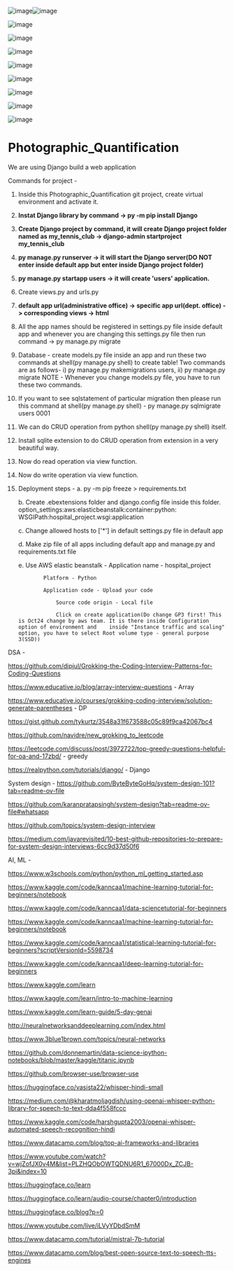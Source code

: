 ![image](https://github.com/user-attachments/assets/d134424e-51d5-4f01-a4b1-d7b5f82a3f20)![image](https://github.com/user-attachments/assets/27929e59-6f02-406b-b1af-a198b9f4ad64)






![image](https://github.com/user-attachments/assets/8d5192aa-7a60-4f0b-9e34-ef117039430b)






![image](https://github.com/user-attachments/assets/cb69620c-d93e-4adc-891f-75c0afe05314)





![image](https://github.com/user-attachments/assets/3206d8c1-e52a-4ed7-9f97-f6349d7ffe7d)





![image](https://github.com/user-attachments/assets/1d5a69f9-b40e-46cd-b747-e9008ad22c18)




![image](https://github.com/user-attachments/assets/e68cb387-06d9-4163-9915-7f4bcf608746)




![image](https://github.com/user-attachments/assets/a275814f-a53e-48dc-b2ec-6f0099f0d657)




![image](https://github.com/user-attachments/assets/c779a562-7d70-4cab-859b-f03e2f4d565c)




![image](https://github.com/user-attachments/assets/0d93b598-33ca-4390-82ab-3a7e3a90778f)
















# Photographic_Quantification

We are using Django build a web application



Commands for project - 
1. Inside this Photographic_Quantification git project, create virtual environment and activate it.
2. **Instat Django library by command -> py -m pip install Django**
3. **Create Django project by command, it will create Django project folder named as my_tennis_club -> django-admin startproject my_tennis_club**
4. **py manage.py runserver -> it will start the Django server(DO NOT enter inside default app but enter inside Django project folder)**
5. **py manage.py startapp users -> it will create 'users' application.**
6. Create views.py and urls.py
7. **default app url(administrative office) -> specific app url(dept. office) -> corresponding views -> html**
8. All the app names should be registered in settings.py file inside default app and whenever you are changing this settings.py file then run command -> py manage.py migrate
9. Database - create models.py file inside an app and run these two commands at shell(py manage.py shell) to create table! Two commands are as follows- i) py manage.py makemigrations users, ii) py manage.py migrate NOTE - Whenever you change models.py file, you have to run these two commands.
10. If you want to see sqlstatement of particular migration then please run this command at shell(py manage.py shell) - py manage.py sqlmigrate users 0001
11. We can do CRUD operation from python shell(py manage.py shell) itself.
12. Install sqlite extension to do CRUD operation from extension in a very beautiful way.
13. Now do read operation via view function.
14. Now do write operation via view function.

15. Deployment steps -
	a. py -m pip freeze > requirements.txt

	b. Create .ebextensions folder and django.config file inside this folder.
	      option_settings:aws:elasticbeanstalk:container:python:
	      WSGIPath:hospital_project.wsgi:application

 
	c. Change allowed hosts to ['*'] in default settings.py file in default app

 	d. Make zip file of all apps including default app and manage.py and requirements.txt file
	
 	e. Use AWS elastic beanstalk - 
	            Application name - hospital_project
    
	            Platform - Python

	            Application code - Upload your code

                    Source code origin - Local file

    	            Click on create application(Do change GP3 first! This is Oct24 change by aws team. It is there inside Configuration option of environment and    inside "Instance traffic and scaling" option, you have to select Root volume type - general purpose 3(SSD))


DSA - 

https://github.com/dipjul/Grokking-the-Coding-Interview-Patterns-for-Coding-Questions

https://www.educative.io/blog/array-interview-questions - Array

https://www.educative.io/courses/grokking-coding-interview/solution-generate-parentheses - DP

https://gist.github.com/tykurtz/3548a31f673588c05c89f9ca42067bc4

https://github.com/navidre/new_grokking_to_leetcode

https://leetcode.com/discuss/post/3972722/top-greedy-questions-helpful-for-oa-and-17zbd/ - greedy

https://realpython.com/tutorials/django/ - Django 



System design - 
https://github.com/ByteByteGoHq/system-design-101?tab=readme-ov-file

https://github.com/karanpratapsingh/system-design?tab=readme-ov-file#whatsapp

https://github.com/topics/system-design-interview

https://medium.com/javarevisited/10-best-github-repositories-to-prepare-for-system-design-interviews-6cc9d37d50f6


AI, ML - 

https://www.w3schools.com/python/python_ml_getting_started.asp

https://www.kaggle.com/code/kanncaa1/machine-learning-tutorial-for-beginners/notebook

https://www.kaggle.com/code/kanncaa1/data-sciencetutorial-for-beginners

https://www.kaggle.com/code/kanncaa1/machine-learning-tutorial-for-beginners/notebook

https://www.kaggle.com/code/kanncaa1/statistical-learning-tutorial-for-beginners?scriptVersionId=5598734

https://www.kaggle.com/code/kanncaa1/deep-learning-tutorial-for-beginners

https://www.kaggle.com/learn

https://www.kaggle.com/learn/intro-to-machine-learning

https://www.kaggle.com/learn-guide/5-day-genai

http://neuralnetworksanddeeplearning.com/index.html

https://www.3blue1brown.com/topics/neural-networks

https://github.com/donnemartin/data-science-ipython-notebooks/blob/master/kaggle/titanic.ipynb

https://github.com/browser-use/browser-use

https://huggingface.co/vasista22/whisper-hindi-small

https://medium.com/@kharatmoljagdish/using-openai-whisper-python-library-for-speech-to-text-dda4f558fccc

https://www.kaggle.com/code/harshgupta2003/openai-whisper-automated-speech-recognition-hindi

https://www.datacamp.com/blog/top-ai-frameworks-and-libraries

https://www.youtube.com/watch?v=wjZofJX0v4M&list=PLZHQObOWTQDNU6R1_67000Dx_ZCJB-3pi&index=10

https://huggingface.co/learn

https://huggingface.co/learn/audio-course/chapter0/introduction

https://huggingface.co/blog?p=0

https://www.youtube.com/live/iLVyYDbdSmM

https://www.datacamp.com/tutorial/mistral-7b-tutorial

https://www.datacamp.com/blog/best-open-source-text-to-speech-tts-engines







